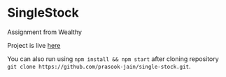 # SingleStock
Assignment from Wealthy

Project is live [here](https://prasook-jain.github.io/single-stock/)

You can also run using `npm install && npm start`
after cloning repository `git clone https://github.com/prasook-jain/single-stock.git`.